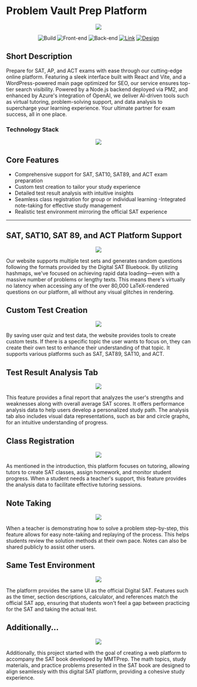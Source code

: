 # Problem Vault Prep Platform
<div align="center">
  <img src="https://github.com/jaegeun1393/Digital-SAT-Prep-Web-Application/blob/main/Screenshot%202025-01-13%20005644.png">
</div>

<div align="center">

  ![Build](https://img.shields.io/badge/Build-Complete-green)
  ![Front-end](https://img.shields.io/badge/Front--end-React%20%2B%20Vite-lightblue)
  ![Back-end](https://img.shields.io/badge/Back--end-Nodejs%20%2B%20Socket%20%2B%20PM2%20%2B%20Azure-yellowgreen)
  [![Link](https://img.shields.io/badge/Link-sat.mmtprep.com-blue)](https://pvault.mmtprep.com/)
[![Design](https://img.shields.io/badge/Design-Figma-purple)](https://www.figma.com/design/G31dlUNZl9FQuMkDKBZo9O/Quiz-24-Template?node-id=0-1&t=TiISj7hKd0ZkNqTj-1)

</div>


## Short Description
Prepare for SAT, AP, and ACT exams with ease through our cutting-edge online platform. Featuring a sleek interface built with React and Vite, and a WordPress-powered main page optimized for SEO, our service ensures top-tier search visibility. Powered by a Node.js backend deployed via PM2, and enhanced by Azure's integration of OpenAI, we deliver AI-driven tools such as virtual tutoring, problem-solving support, and data analysis to supercharge your learning experience. Your ultimate partner for exam success, all in one place.

### Technology Stack
  <div align="center">
   <img src="https://github.com/jaegeun1393/Digital-SAT-Prep-Web-Application/blob/main/diagram.png">
</div>


## Core Features
- Comprehensive support for SAT, SAT10, SAT89, and ACT exam preparation
- Custom test creation to tailor your study experience
- Detailed test result analysis with intuitive insights
- Seamless class registration for group or individual learning
-Integrated note-taking for effective study management
- Realistic test environment mirroring the official SAT experience

---

## **SAT, SAT10, SAT 89, and ACT Platform Support**
<div align="center">
  <img src="https://github.com/jaegeun1393/Digital-SAT-Prep-Web-Application/blob/main/Screenshot%202025-01-13%20011133.png">
</div>

Our website supports multiple test sets and generates random questions following the formats provided by the Digital SAT Bluebook. By utilizing hashmaps, we've focused on achieving rapid data loading—even with a massive number of problems or lengthy texts. This means there's virtually no latency when accessing any of the over 80,000 LaTeX-rendered questions on our platform, all without any visual glitches in rendering.

## **Custom Test Creation**
<div align="center">
  <img src="https://github.com/jaegeun1393/Digital-SAT-Prep-Web-Application/blob/main/Screenshot%202025-01-13%20011221.png">
</div>

By saving user quiz and test data, the website provides tools to create custom tests. If there is a specific topic the user wants to focus on, they can create their own test to enhance their understanding of that topic. It supports various platforms such as SAT, SAT89, SAT10, and ACT.

## **Test Result Analysis Tab**
<div align="center">
  <img src="https://github.com/jaegeun1393/Digital-SAT-Prep-Web-Application/blob/main/Screenshot%202024-11-03%20212635.png">
</div>

This feature provides a final report that analyzes the user's strengths and weaknesses along with overall average SAT scores. It offers performance analysis data to help users develop a personalized study path. The analysis tab also includes visual data representations, such as bar and circle graphs, for an intuitive understanding of progress.

## **Class Registration**
<div align="center">
  <img src="https://github.com/jaegeun1393/Digital-SAT-Prep-Web-Application/blob/main/Screenshot%202024-11-03%20213252.png">
</div>

As mentioned in the introduction, this platform focuses on tutoring, allowing tutors to create SAT classes, assign homework, and monitor student progress. When a student needs a teacher's support, this feature provides the analysis data to facilitate effective tutoring sessions.

## **Note Taking**
<div align="center">
  <img src="https://github.com/jaegeun1393/Digital-SAT-Prep-Web-Application/blob/main/Screenshot%202024-11-03%20212820.png">
</div>

When a teacher is demonstrating how to solve a problem step-by-step, this feature allows for easy note-taking and replaying of the process. This helps students review the solution methods at their own pace. Notes can also be shared publicly to assist other users.

## **Same Test Environment**
<div align="center">
  <img src="https://github.com/jaegeun1393/Digital-SAT-Prep-Web-Application/blob/main/Screenshot%202024-11-03%20212905.png">
</div>

The platform provides the same UI as the official Digital SAT. Features such as the timer, section descriptions, calculator, and references match the official SAT app, ensuring that students won't feel a gap between practicing for the SAT and taking the actual test.

## **Additionally...**
<div align="center">
  <img src="https://github.com/jaegeun1393/Digital-SAT-Prep-Web-Application/blob/main/Screenshot%202024-11-03%20205027.png">
</div>

Additionally, this project started with the goal of creating a web platform to accompany the SAT book developed by MMTPrep. The math topics, study materials, and practice problems presented in the SAT book are designed to align seamlessly with this digital SAT platform, providing a cohesive study experience.

